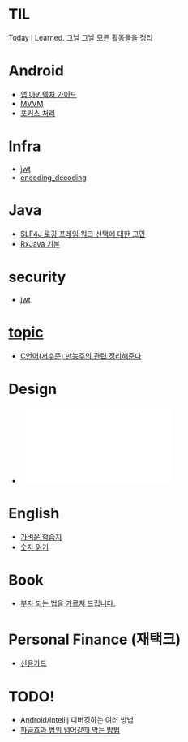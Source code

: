 # TIL
Today I Learned. 그날 그날 모든 활동들을 정리

# Android
* [앱 아키텍처 가이드](./Android/앱_아키텍처_가이드.md)
* [MVVM](./Android/MVVM)
* [포커스 처리](./Android/EditTextFocus.md)

# Infra
* [jwt](./infra/jwt)
* [encoding_decoding](./infra/encoding_decoding)

# Java  
* [SLF4J 로깅 프레임 워크 선택에 대한 고민](./java/logging.md)
* [RxJava 기본](./java/reactive_streams/RxJava기본.md)

# security
* [jwt](./security/jwt)

# [topic](./topic)
* [C언어(저수준) 만능주의 관련 정리해준다](./topic/C언어(저수준)_만능주의_관련_정리해준다.MD)

# Design
* ![AdobeXD 시작하기](./Design/Tool/AdobeXD/start.md)

# English
* [가벼운 학습지](./english/가벼운학습지)
* [숫자 읽기](./english/숫자읽기)

# Book
* [부자 되는 법을 가르쳐 드립니다.](./book/부자_되는_법을_가르쳐_드립니다.md)

# Personal Finance (재택크)
* [신용카드](./PersonalFinance/신용카드.md)

# TODO!
* Android/Intellij 디버깅하는 여러 방법
* [파급효과 범위 넘어갈때 막는 방법](https://stackoverflow.com/questions/31948189/material-ripple-effect-hidden-by-other-view-in-layout)
